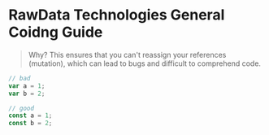 # RawData Technologies General Coidng Guide

  > Why? This ensures that you can't reassign your references (mutation), which can lead to bugs and difficult to comprehend code.

```javascript
// bad
var a = 1;
var b = 2;

// good
const a = 1;
const b = 2;
```
